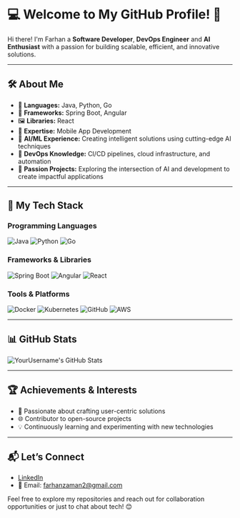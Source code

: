 # 💻 Welcome to My GitHub Profile! 🌟

Hi there! I'm Farhan a **Software Developer**, **DevOps Engineer** and **AI Enthusiast** with a passion for building scalable, efficient, and innovative solutions.

---

## 🛠️ **About Me**
- 🎯 **Languages:** Java, Python, Go
- 🔧 **Frameworks:** Spring Boot, Angular
- 🖼️ **Libraries:** React
- 📱 **Expertise:** Mobile App Development
- 🤖 **AI/ML Experience:** Creating intelligent solutions using cutting-edge AI techniques
- 🚀 **DevOps Knowledge:** CI/CD pipelines, cloud infrastructure, and automation
- 🎨 **Passion Projects:** Exploring the intersection of AI and development to create impactful applications

---

## 📂 **My Tech Stack**
### **Programming Languages**
![Java](https://img.shields.io/badge/-Java-007396?style=flat-square&logo=java&logoColor=white)
![Python](https://img.shields.io/badge/-Python-3776AB?style=flat-square&logo=python&logoColor=white)
![Go](https://img.shields.io/badge/-Go-00ADD8?style=flat-square&logo=go&logoColor=white)

### **Frameworks & Libraries**
![Spring Boot](https://img.shields.io/badge/-Spring_Boot-6DB33F?style=flat-square&logo=spring&logoColor=white)
![Angular](https://img.shields.io/badge/-Angular-DD0031?style=flat-square&logo=angular&logoColor=white)
![React](https://img.shields.io/badge/-React-61DAFB?style=flat-square&logo=react&logoColor=white)

### **Tools & Platforms**
![Docker](https://img.shields.io/badge/-Docker-2496ED?style=flat-square&logo=docker&logoColor=white)
![Kubernetes](https://img.shields.io/badge/-Kubernetes-326CE5?style=flat-square&logo=kubernetes&logoColor=white)
![GitHub](https://img.shields.io/badge/-GitHub-181717?style=flat-square&logo=github&logoColor=white)
![AWS](https://img.shields.io/badge/-AWS-232F3E?style=flat-square&logo=amazon-aws&logoColor=white)

---

## 📊 **GitHub Stats**
![YourUsername's GitHub Stats](https://github-readme-stats.vercel.app/api?username=farhanzaman123&show_icons=true&theme=radical)

---

## 🏆 **Achievements & Interests**
- 🌟 Passionate about crafting user-centric solutions
- 🌐 Contributor to open-source projects
- 💡 Continuously learning and experimenting with new technologies

---

## 📬 **Let’s Connect**
- [LinkedIn](https://www.linkedin.com/in/farhanzaman)
- 📧 Email: farhanzaman2@gmail.com

Feel free to explore my repositories and reach out for collaboration opportunities or just to chat about tech! 😊
